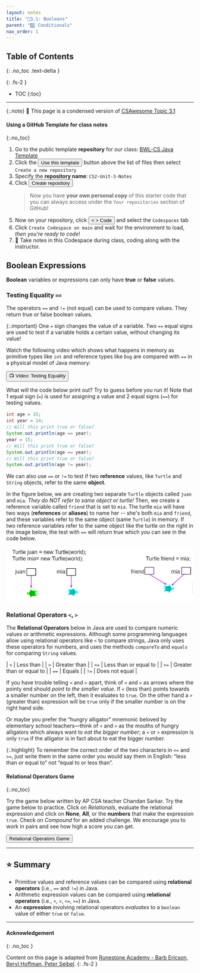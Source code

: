 ```yaml
---
layout: notes
title: "📓3.1: Booleans" 
parent: "3️⃣ Conditionals"
nav_order: 1
---
```


## Table of Contents
{: .no_toc .text-delta }

{: .fs-2 }
- TOC
{:toc}

---

{:.note}
📖 This page is a condensed version of [CSAwesome Topic 3.1](https://runestone.academy/ns/books/published/csawesome/Unit3-If-Statements/topic-3-1-booleans.html?mode=browsing) 

#### Using a GitHub Template for class notes
{:.no_toc}

<div class="setup" markdown="block">

1. Go to the public template **repository** for our class: [BWL-CS Java Template](https://github.com/BWL-CS/java-template)
2. Click the <button type="button" name="button" class="btn btn-green">Use this template</button> button above the list of files then select `Create a new repository`
3. Specify the **repository name**: `CS2-Unit-3-Notes`
4. Click <button type="button" name="button" class="btn btn-green">Create repository</button>
    > Now you have **your own personal copy** of this starter code that you can always access under the `Your repositories` section of GitHub! 
5. Now on your repository, click <button type="button" name="button" class="btn btn-green"> < > Code </button> and select the `Codespaces` tab
6. Click `Create Codespace on main` and wait for the environment to load, _then you're ready to code_!
7. 📝 Take notes in this Codespace during class, coding along with the instructor.

</div>


## Boolean Expressions

**Boolean** variables or expressions can only have **true** or **false** values.

### Testing Equality `==`

The operators ``==`` and ``!=`` (not equal) can be used to compare values. They return true or false boolean values.

{:.important}
One ``=`` sign changes the value of a variable. Two ``==`` equal signs are used to test if a variable holds a certain value, without changing its value!

Watch the following video which shows what happens in memory as primitive types like ``int`` and reference types like ``Dog`` are compared with ``==`` in a physical model of Java memory:

<a href="https://www.youtube.com/watch?v=bO9bejT0jwE&list=PLHqz-wcqDQIEP6p1_0wOb9l9aQ0qFijrP&ab_channel=colleenlewis" target="_blank"><button type="button" name="button" class="btn btn-purple">📺 Video: Testing Equality</button></a>

<div class="task" markdown="block">

What will the code below print out? Try to guess before you run it! Note that 1 equal sign (``=``) is used for assigning a value and 2 equal signs (``==``) for testing values.

```java
int age = 15;
int year = 14;
// Will this print true or false?
System.out.println(age == year);
year = 15;
// Will this print true or false?
System.out.println(age == year);
// Will this print true or false?
System.out.println(age != year);
```
</div>

We can also use ``==`` or ``!=`` to test if two **reference** values, like ``Turtle`` and ``String`` objects, refer to the same **object**. 

In the figure below, we are creating two separate ``Turtle`` objects called ``juan`` and ``mia``. _They do NOT refer to same object or turtle!_ Then, we create a reference variable called ``friend`` that is set to ``mia``. The turtle ``mia`` will have two ways (**references** or **aliases**) to name her -- she's both ``mia`` and ``friend``, and these variables refer to the same object (same ``Turtle``) in memory. If two reference  variables refer to the same object like the turtle on the right in the image below, the test with ``==`` will return true which you can see in the code below.

![image](Figures/turtleEquality.png)

### Relational Operators `<`, `>`

The **Relational Operators** below in Java are used to compare numeric values or arithmetic expressions. Although some programming languages allow using relational operators like ``<`` to compare strings, Java only uses these operators for numbers, and uses the methods ``compareTo`` and ``equals`` for comparing ``String`` values.

| ``<``  | Less than |
| ``>``  | Greater than |
| ``<=`` | Less than or equal to |
| ``>=`` | Greater than or equal to |
| ``==`` |  Equals |
| ``!=`` | Does not equal |

If you have trouble telling ``<`` and ``>`` apart, think of ``<`` and ``>`` as
arrows where the pointy end should _point to the smaller value_. If ``<`` (less
than) points towards a smaller number on the left, then it evaluates to
``true``. On the other hand a ``>`` (greater than) expression will be ``true``
only if the smaller number is on the right hand side. 

Or maybe you prefer the “hungry alligator” mnemonic beloved by elementary school teachers—think of ``<`` and ``>`` as the mouths of hungry alligators which always want to _eat the bigger number_; a ``<`` or ``>`` expression is only ``true`` if the alligator is in fact about to eat the bigger number.

{:.highlight}
To remember the correct order of the two characters in ``<=`` and ``>=``, just
write them in the same order you would say them in English: “less than or equal
to” not “equal to or less than”.

#### Relational Operators Game
{:.no_toc}

<div class="task" markdown="block">

Try the game below written by AP CSA teacher Chandan Sarkar. Try the game below to practice. Click on _Relationals_, evaluate the relational expression and click on **None**, **All**, or the **numbers** that make the expression `true`. Check on _Compound_ for an added challenge. We encourage you to work in pairs and see how high a score you can get.

<a href="https://csa-games.netlify.app/" target="_blank"><button class="btn">Relational Operators Game</button></a>

</div>

---

## ⭐️ Summary

- Primitive values and reference values can be compared using **relational operators** (i.e., ``==`` and ``!=``) in Java.
- Arithmetic expression values can be compared using **relational operators** (i.e., ``<``, ``>``, ``<=``, ``>=``) in Java.
- An **expression** involving relational operators _evaluates_ to a ``boolean`` value of either ``true`` or ``false``.


---

#### Acknowledgement
{: .no_toc }

Content on this page is adapted from [Runestone Academy - Barb Ericson, Beryl Hoffman, Peter Seibel](https://runestone.academy/ns/books/published/csawesome/index.html?mode=browsing).
{: .fs-2 }
